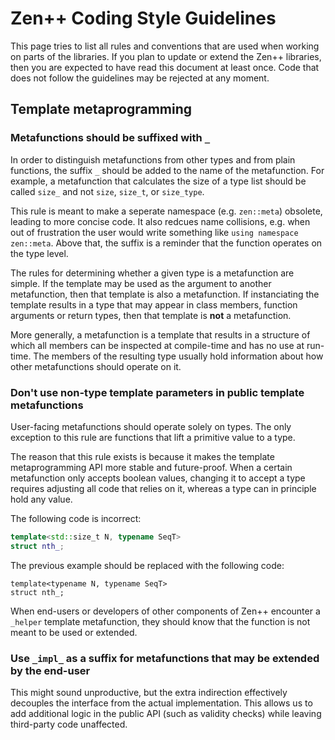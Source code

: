 Zen++ Coding Style Guidelines
==============================

This page tries to list all rules and conventions that are used when working on
parts of the libraries. If you plan to update or extend the Zen++ libraries,
then you are expected to have read this document at least once. Code that does
not follow the guidelines may be rejected at any moment.

## Template metaprogramming

### Metafunctions should be suffixed with `_`

In order to distinguish metafunctions from other types and from plain
functions, the suffix `_` should be added to the name of the metafunction. For
example, a metafunction that calculates the size of a type list should
be called `size_` and not `size`, `size_t`, or `size_type`.

This rule is meant to make a seperate namespace (e.g. `zen::meta`) obsolete,
leading to more concise code. It also redcues name collisions, e.g. when out of
frustration the user would write something like `using namespace zen::meta`.
Above that, the suffix is a reminder that the function operates on the type
level.

The rules for determining whether a given type is a metafunction are simple. If
the template may be used as the argument to another metafunction, then that
template is also a metafunction. If instanciating the template results in a
type that may appear in class members, function arguments or return types, then
that template is **not** a metafunction.

More generally, a metafunction is a template that results in a structure of
which all members can be inspected at compile-time and has no use at run-time.
The members of the resulting type usually hold information about how other
metafunctions should operate on it.

### Don't use non-type template parameters in public template metafunctions

User-facing metafunctions should operate solely on types. The only exception to
this rule are functions that lift a primitive value to a type.

The reason that this rule exists is because it makes the template
metaprogramming API more stable and future-proof. When a certain metafunction
only accepts boolean values, changing it to accept a type requires adjusting
all code that relies on it, whereas a type can in principle hold any value.

The following code is incorrect:

```cpp
template<std::size_t N, typename SeqT>
struct nth_;
```

The previous example should be replaced with the following code:

```
template<typename N, typename SeqT>
struct nth_;
```

When end-users or developers of other components of Zen++ encounter a `_helper`
template metafunction, they should know that the function is not meant to be
used or extended.

### Use `_impl_` as a suffix for metafunctions that may be extended by the end-user

This might sound unproductive, but the extra indirection effectively decouples
the interface from the actual implementation. This allows us to add additional
logic in the public API (such as validity checks) while leaving third-party
code unaffected.


